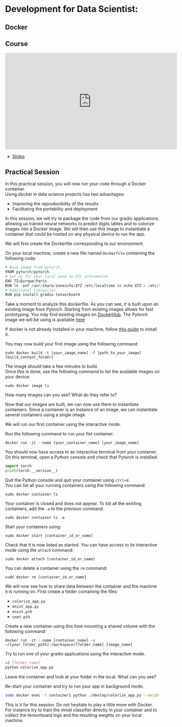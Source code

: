 # Development for Data Scientist:
## Docker 

## Course
<iframe width="560" height="315" src="https://www.youtube.com/embed/loMf5bFyzY4" title="YouTube video player" frameborder="0" allow="accelerometer; autoplay; clipboard-write; encrypted-media; gyroscope; picture-in-picture" allowfullscreen></iframe>

*   [Slides](https://github.com/wikistat/AI-Frameworks/tree/master/slides/Code_Development_Docker.pdf)


## Practical Session

In this practical session, you will now run your code through a Docker container.  
Using docker in data science projects has two advantages:
*   Improving the reproducibility of the results  
*   Facilitating the portability and deployment  

In this session, we will try to package the code from our gradio applications, allowing us trained neural networks to predict digits lables and to colorize images into a Docker image.
We will then use this image to instantiate a container that could be hosted on any physical device to run the app.

We will first create the Dockerfile corresponding to our environment.  

On your local machine, create a new file named `Dockerfile` containing the following code:
```python
# Base image from pytorch
FROM pytorch/pytorch
# Set up for your local zone an UTC information
ENV TZ=Europe/Paris
RUN ln -snf /usr/share/zoneinfo/$TZ /etc/localtime && echo $TZ > /etc/timezone
# Additional librairies
RUN pip install gradio tensorboard
```

Take a moment to analyze this dockerfile.
As you can see, it is built upon an existing image from Pytorch.
Starting from existing images allows for fast prototyping. You may find existing images on [DockerHub](https://hub.docker.com/). The Pytorch image we will be using is available [here](https://hub.docker.com/r/pytorch/pytorch)


If docker is not already installed in your machine, follow [this guide](https://docs.docker.com/engine/install/) to install it.

You may now build your first image using the following command:

```console
sudo docker build -t [your_image_name] -f [path_to_your_image]  [build_context_folder]
```

The image should take a few minutes to build.  
Once this is done, use the following command to list the available images on your device:
```console
sudo docker image ls
```
How many images can you see? What do they refer to?  

Now that our images are built, we can now use them to instantiate containers.
Since a container is an instance of an image, we can instantiate several containers using a single image.

We will run our first container using the interactive mode.

Run the following command to run your fist container:
```console
docker run -it --name [your_container_name] [your_image_name]
```
You should now have access to an interactive terminal from your container.  
On this terminal, open a Python console and check that Pytorch is installed.
```python
import torch
print(torch.__version__)
```

Quit the Python console and quit your container using `ctrl+d`.  
You can list all your running containers using the following command:
```console
sudo docker container ls
```
Your container is closed and does not appear.
To list all the existing containers, add the ```-a``` to the previous command.
```console
sudo docker container ls -a
```

Start your containers using:
```console
sudo docker start [container_id_or_name]
```
Check that it is now listed as started.
You can have access to its interactive mode using the `attach` command:

```console
sudo docker attach [container_id_or_name]
```

You can delete a container using the `rm` command:
```console
sudo docker rm [container_id_or_name]
```

We will now see how to share data between the container and the machine it is running on.
First create a folder containing the files:
*   `colorize_app.py`
*   `mnist_app.py`
*   `mnist.pth`
*   `unet.pth`

Create a new container using this time mounting a shared volume with the following command:
```console
docker run -it --name [container_name] -v ~/[your_folder_path]:/workspace/[folder_name] [image_name]
```

Try to run one of your gradio applications using the interactive mode.

```bash
cd [folder_name]
python colorize_app.py
```

Leave the container and look at your folder in the local. What can you see?

Re-start your container and try to run your app in background mode.


```bash
sudo docker exec -t container1 python ./devlop/colorize_app.py --weights_path ./devlop/unet.pth
```

This is it for this session.
Do not hesitate to play a little more with Docker.
For instance try to train the mnist classifier directly in your container and to collect the tensorboard logs and the resulting weights on your local machine.
